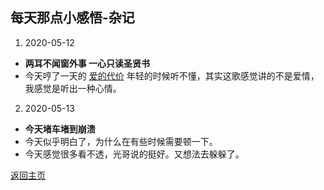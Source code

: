 ## 每天那点小感悟-杂记

1. 2020-05-12
- **两耳不闻窗外事 一心只读圣贤书**
- 今天哼了一天的 [爱的代价](https://music.163.com/song?id=108299&userid=92620763) 年轻的时候听不懂，其实这歌感觉讲的不是爱情，我感觉是听出一种心情。
  
2. 2020-05-13
- **今天堵车堵到崩溃**
- 今天似乎明白了，为什么在有些时候需要顿一下。
- 今天感觉很多看不透，光哥说的挺好。又想法去躲躲了。















[返回主页](/) 